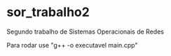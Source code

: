 # sor_trabalho2

Segundo trabalho de Sistemas Operacionais de Redes

Para rodar use "g++ -o executavel main.cpp"
